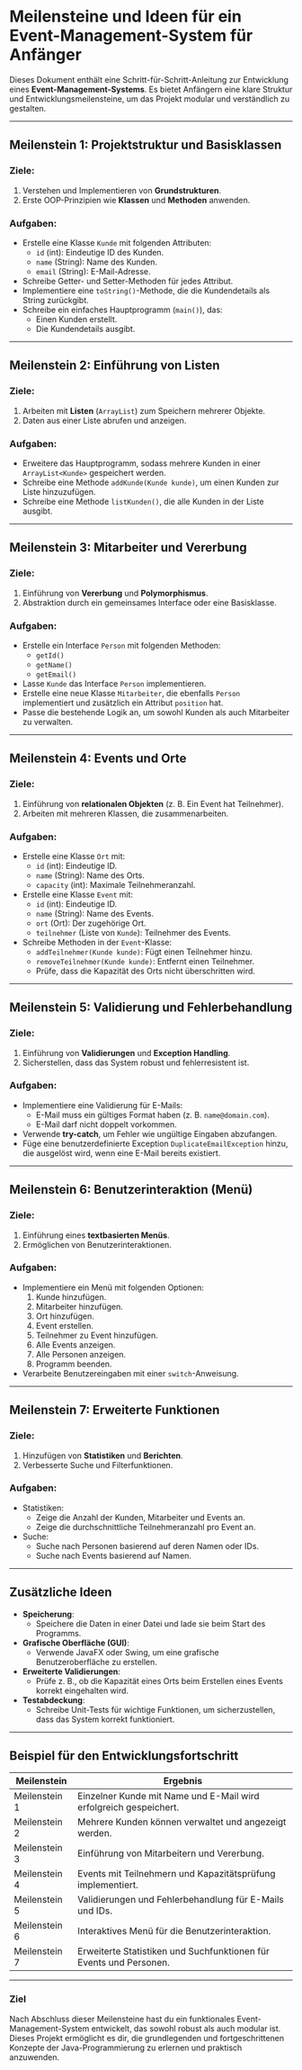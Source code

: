 # Meilensteine und Ideen für ein Event-Management-System für Anfänger

Dieses Dokument enthält eine Schritt-für-Schritt-Anleitung zur Entwicklung eines **Event-Management-Systems**. Es bietet Anfängern eine klare Struktur und Entwicklungsmeilensteine, um das Projekt modular und verständlich zu gestalten.

---

## **Meilenstein 1: Projektstruktur und Basisklassen**

### Ziele:
1. Verstehen und Implementieren von **Grundstrukturen**.
2. Erste OOP-Prinzipien wie **Klassen** und **Methoden** anwenden.

### Aufgaben:
- Erstelle eine Klasse `Kunde` mit folgenden Attributen:
    - `id` (int): Eindeutige ID des Kunden.
    - `name` (String): Name des Kunden.
    - `email` (String): E-Mail-Adresse.
- Schreibe Getter- und Setter-Methoden für jedes Attribut.
- Implementiere eine `toString()`-Methode, die die Kundendetails als String zurückgibt.
- Schreibe ein einfaches Hauptprogramm (`main()`), das:
    - Einen Kunden erstellt.
    - Die Kundendetails ausgibt.

---

## **Meilenstein 2: Einführung von Listen**

### Ziele:
1. Arbeiten mit **Listen** (`ArrayList`) zum Speichern mehrerer Objekte.
2. Daten aus einer Liste abrufen und anzeigen.

### Aufgaben:
- Erweitere das Hauptprogramm, sodass mehrere Kunden in einer `ArrayList<Kunde>` gespeichert werden.
- Schreibe eine Methode `addKunde(Kunde kunde)`, um einen Kunden zur Liste hinzuzufügen.
- Schreibe eine Methode `listKunden()`, die alle Kunden in der Liste ausgibt.

---

## **Meilenstein 3: Mitarbeiter und Vererbung**

### Ziele:
1. Einführung von **Vererbung** und **Polymorphismus**.
2. Abstraktion durch ein gemeinsames Interface oder eine Basisklasse.

### Aufgaben:
- Erstelle ein Interface `Person` mit folgenden Methoden:
    - `getId()`
    - `getName()`
    - `getEmail()`
- Lasse `Kunde` das Interface `Person` implementieren.
- Erstelle eine neue Klasse `Mitarbeiter`, die ebenfalls `Person` implementiert und zusätzlich ein Attribut `position` hat.
- Passe die bestehende Logik an, um sowohl Kunden als auch Mitarbeiter zu verwalten.

---

## **Meilenstein 4: Events und Orte**

### Ziele:
1. Einführung von **relationalen Objekten** (z. B. Ein Event hat Teilnehmer).
2. Arbeiten mit mehreren Klassen, die zusammenarbeiten.

### Aufgaben:
- Erstelle eine Klasse `Ort` mit:
    - `id` (int): Eindeutige ID.
    - `name` (String): Name des Orts.
    - `capacity` (int): Maximale Teilnehmeranzahl.
- Erstelle eine Klasse `Event` mit:
    - `id` (int): Eindeutige ID.
    - `name` (String): Name des Events.
    - `ort` (Ort): Der zugehörige Ort.
    - `teilnehmer` (Liste von `Kunde`): Teilnehmer des Events.
- Schreibe Methoden in der `Event`-Klasse:
    - `addTeilnehmer(Kunde kunde)`: Fügt einen Teilnehmer hinzu.
    - `removeTeilnehmer(Kunde kunde)`: Entfernt einen Teilnehmer.
    - Prüfe, dass die Kapazität des Orts nicht überschritten wird.

---

## **Meilenstein 5: Validierung und Fehlerbehandlung**

### Ziele:
1. Einführung von **Validierungen** und **Exception Handling**.
2. Sicherstellen, dass das System robust und fehlerresistent ist.

### Aufgaben:
- Implementiere eine Validierung für E-Mails:
    - E-Mail muss ein gültiges Format haben (z. B. `name@domain.com`).
    - E-Mail darf nicht doppelt vorkommen.
- Verwende **try-catch**, um Fehler wie ungültige Eingaben abzufangen.
- Füge eine benutzerdefinierte Exception `DuplicateEmailException` hinzu, die ausgelöst wird, wenn eine E-Mail bereits existiert.

---

## **Meilenstein 6: Benutzerinteraktion (Menü)**

### Ziele:
1. Einführung eines **textbasierten Menüs**.
2. Ermöglichen von Benutzerinteraktionen.

### Aufgaben:
- Implementiere ein Menü mit folgenden Optionen:
    1. Kunde hinzufügen.
    2. Mitarbeiter hinzufügen.
    3. Ort hinzufügen.
    4. Event erstellen.
    5. Teilnehmer zu Event hinzufügen.
    6. Alle Events anzeigen.
    7. Alle Personen anzeigen.
    8. Programm beenden.
- Verarbeite Benutzereingaben mit einer `switch`-Anweisung.

---

## **Meilenstein 7: Erweiterte Funktionen**

### Ziele:
1. Hinzufügen von **Statistiken** und **Berichten**.
2. Verbesserte Suche und Filterfunktionen.

### Aufgaben:
- Statistiken:
    - Zeige die Anzahl der Kunden, Mitarbeiter und Events an.
    - Zeige die durchschnittliche Teilnehmeranzahl pro Event an.
- Suche:
    - Suche nach Personen basierend auf deren Namen oder IDs.
    - Suche nach Events basierend auf Namen.

---

## **Zusätzliche Ideen**

- **Speicherung**:
    - Speichere die Daten in einer Datei und lade sie beim Start des Programms.
- **Grafische Oberfläche (GUI)**:
    - Verwende JavaFX oder Swing, um eine grafische Benutzeroberfläche zu erstellen.
- **Erweiterte Validierungen**:
    - Prüfe z. B., ob die Kapazität eines Orts beim Erstellen eines Events korrekt eingehalten wird.
- **Testabdeckung**:
    - Schreibe Unit-Tests für wichtige Funktionen, um sicherzustellen, dass das System korrekt funktioniert.

---

## **Beispiel für den Entwicklungsfortschritt**

| **Meilenstein**            | **Ergebnis**                                                                 |
|----------------------------|-----------------------------------------------------------------------------|
| Meilenstein 1              | Einzelner Kunde mit Name und E-Mail wird erfolgreich gespeichert.           |
| Meilenstein 2              | Mehrere Kunden können verwaltet und angezeigt werden.                      |
| Meilenstein 3              | Einführung von Mitarbeitern und Vererbung.                                 |
| Meilenstein 4              | Events mit Teilnehmern und Kapazitätsprüfung implementiert.                |
| Meilenstein 5              | Validierungen und Fehlerbehandlung für E-Mails und IDs.                    |
| Meilenstein 6              | Interaktives Menü für die Benutzerinteraktion.                             |
| Meilenstein 7              | Erweiterte Statistiken und Suchfunktionen für Events und Personen.          |

---

### **Ziel**
Nach Abschluss dieser Meilensteine hast du ein funktionales Event-Management-System entwickelt, das sowohl robust als auch modular ist. Dieses Projekt ermöglicht es dir, die grundlegenden und fortgeschrittenen Konzepte der Java-Programmierung zu erlernen und praktisch anzuwenden.
